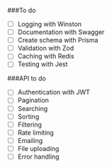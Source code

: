 ###To do
- [ ] Logging with Winston
- [ ] Documentation with Swagger
- [ ] Create schema with Prisma
- [ ] Validation with Zod 
- [ ] Caching with Redis
- [ ] Testing with Jest

###API to do
- [ ] Authentication with JWT
- [ ] Pagination
- [ ] Searching
- [ ] Sorting
- [ ] Filtering
- [ ] Rate limiting
- [ ] Emailing
- [ ] File uploading
- [ ] Error handling
